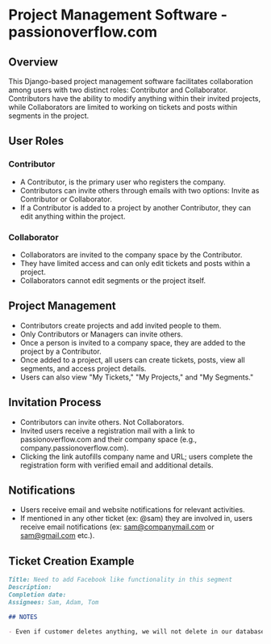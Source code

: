 # Project Management Software - passionoverflow.com

## Overview

This Django-based project management software facilitates collaboration among users with two distinct roles: Contributor and Collaborator. Contributors have the ability to modify anything within their invited projects, while Collaborators are limited to working on tickets and posts within segments in the project.

## User Roles

### Contributor
- A Contributor, is the primary user who registers the company.
- Contributors can invite others through emails with two options: Invite as Contributor or Collaborator.
- If a Contributor is added to a project by another Contributor, they can edit anything within the project.

### Collaborator
- Collaborators are invited to the company space by the Contributor.
- They have limited access and can only edit tickets and posts within a project.
- Collaborators cannot edit segments or the project itself.

## Project Management

- Contributors create projects and add invited people to them.
- Only Contributors or Managers can invite others.
- Once a person is invited to a company space, they are added to the project by a Contributor.
- Once added to a project, all users can create tickets, posts, view all segments, and access project details.
- Users can also view "My Tickets," "My Projects," and "My Segments."

## Invitation Process

- Contributors can invite others. Not Collaborators.
- Invited users receive a registration mail with a link to passionoverflow.com and their company space (e.g., company.passionoverflow.com).
- Clicking the link autofills company name and URL; users complete the registration form with verified email and additional details.

## Notifications

- Users receive email and website notifications for relevant activities.
- If mentioned in any other ticket (ex: @sam) they are involved in, users receive email notifications (ex: sam@companymail.com or sam@gmail.com etc.).

## Ticket Creation Example

```markdown
Title: Need to add Facebook like functionality in this segment
Description:
Completion date:
Assignees: Sam, Adam, Tom

## NOTES

- Even if customer deletes anything, we will not delete in our database. We will have deleted field in everymodel and make it true. We will keep the records until a year (decide this time period later).
